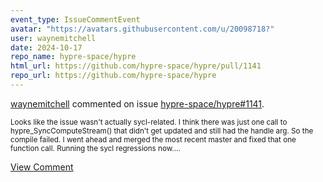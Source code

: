 ```yaml
---
event_type: IssueCommentEvent
avatar: "https://avatars.githubusercontent.com/u/20098718?"
user: waynemitchell
date: 2024-10-17
repo_name: hypre-space/hypre
html_url: https://github.com/hypre-space/hypre/pull/1141
repo_url: https://github.com/hypre-space/hypre
---
```


<a href='https://github.com/waynemitchell' target='_blank'>waynemitchell</a> commented on issue <a href='https://github.com/hypre-space/hypre/pull/1141' target='_blank'>hypre-space/hypre#1141</a>.

<small>Looks like the issue wasn't actually sycl-related. I think there was just one call to hypre_SyncComputeStream() that didn't get updated and still had the handle arg. So the compile failed. I went ahead and merged the most recent master and fixed that one function call. Running the sycl regressions now....</small>

<a href='https://github.com/hypre-space/hypre/pull/1141' target='_blank'>View Comment</a>
